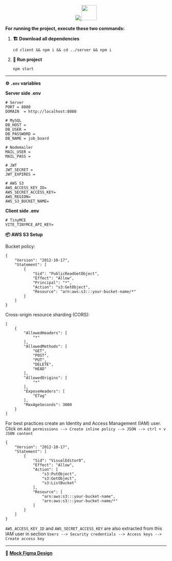 <p align="center">
  <a href="https://skillicons.dev">
    <img
      src="https://skillicons.dev/icons?i=nodejs,express,mysql,aws,git,github,react,js,css,figma,vite"
    />
  </a>
	  <a href="https://v2.chakra-ui.com/">
    <img
      src='https://www.coffeeclass.io/logos/chakra-ui.png' width='47px'
    />
  </a>
</p>

**For running the project, execute these two commands:**

1. **🏗 Download all dependencies**
   ```
   cd client && npm i && cd ../server && npm i
   ```
2. **🏁 Run project**
   ```
   npm start
   ```

---

**⚙ `.env` variables**

**Server side .env**
```
# Server
PORT = 8080
DOMAIN  = http://localhost:8080

# MySQL
DB_HOST =
DB_USER =
DB_PASSWORD =
DB_NAME = job_board

# Nodemailer
MAIL_USER =
MAIL_PASS =

# JWT
JWT_SECRET =
JWT_EXPIRES =

# AWS S3
AWS_ACCESS_KEY_ID=
AWS_SECRET_ACCESS_KEY=
AWS_REGION=
AWS_S3_BUCKET_NAME=
```

**Client side .env**
```
# TinyMCE
VITE_TINYMCE_API_KEY=
```


**📦 AWS S3 Setup**

Bucket policy:

```
{
    "Version": "2012-10-17",
    "Statement": [
        {
            "Sid": "PublicReadGetObject",
            "Effect": "Allow",
            "Principal": "*",
            "Action": "s3:GetObject",
            "Resource": "arn:aws:s3:::your-bucket-name/*"
        }
    ]
}
```

Cross-origin resource sharding (CORS):

```
[
    {
        "AllowedHeaders": [
            "*"
        ],
        "AllowedMethods": [
            "GET",
            "POST",
            "PUT",
            "DELETE",
            "HEAD"
        ],
        "AllowedOrigins": [
            "*"
        ],
        "ExposeHeaders": [
            "ETag"
        ],
        "MaxAgeSeconds": 3000
    }
]
```

For best practices create an Identity and Access Management (IAM) user. Click on `Add permissions --> Create inline policy --> JSON --> ctrl + v JSON content `

```
{
	"Version": "2012-10-17",
	"Statement": [
		{
			"Sid": "VisualEditor0",
			"Effect": "Allow",
			"Action": [
				"s3:PutObject",
				"s3:GetObject",
				"s3:ListBucket"
			],
			"Resource": [
				"arn:aws:s3:::your-bucket-name",
				"arn:aws:s3:::your-bucket-name/*"
			]
		}
	]
}
```

`AWS_ACCESS_KEY_ID` and `AWS_SECRET_ACCESS_KEY` are also extracted from this IAM user in section `Users --> Security credentials --> Access keys --> Create access key`

---

🎨 **[Mock Figma Design](https://www.figma.com/design/qddYw8hDrG7ztUBGP9T6zf/Job-Board?node-id=0-1&t=9Ll8kh17qngVnt9c-1)**

